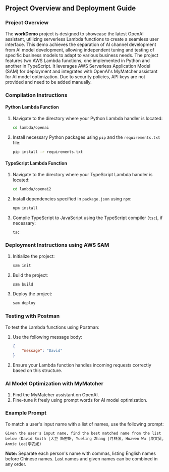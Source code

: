 ## Project Overview and Deployment Guide

### Project Overview

The **workDemo** project is designed to showcase the latest OpenAI assistant, utilizing serverless Lambda functions to create a seamless user interface. This demo achieves the separation of AI channel development from AI model development, allowing independent tuning and testing of specific business models to adapt to various business needs. The project features two AWS Lambda functions, one implemented in Python and another in TypeScript. It leverages AWS Serverless Application Model (SAM) for deployment and integrates with OpenAI's MyMatcher assistant for AI model optimization. Due to security policies, API keys are not provided and need to be added manually.

### Compilation Instructions

#### Python Lambda Function

1. Navigate to the directory where your Python Lambda handler is located:
   ```bash
   cd lambda/openai
   ```
2. Install necessary Python packages using `pip` and the `requirements.txt` file:
   ```bash
   pip install -r requirements.txt
   ```

#### TypeScript Lambda Function

1. Navigate to the directory where your TypeScript Lambda handler is located:
   ```bash
   cd lambda/openai2
   ```
2. Install dependencies specified in `package.json` using `npm`:
   ```bash
   npm install
   ```
3. Compile TypeScript to JavaScript using the TypeScript compiler (`tsc`), if necessary:
   ```bash
   tsc
   ```

### Deployment Instructions using AWS SAM

1. Initialize the project:
   ```bash
   sam init
   ```
2. Build the project:
   ```bash
   sam build
   ```
3. Deploy the project:
   ```bash
   sam deploy
   ```

### Testing with Postman

To test the Lambda functions using Postman:

1. Use the following message body:
   ```json
   {
       "message": "David"
   }
   ```
2. Ensure your Lambda function handles incoming requests correctly based on this structure.

### AI Model Optimization with MyMatcher

1. Find the MyMatcher assistant on OpenAI.
2. Fine-tune it freely using prompt words for AI model optimization.

### Example Prompt

To match a user's input name with a list of names, use the following prompt:

```
Given the user's input name, find the best matched name from the list below (David Smith |大卫 斯密斯, Yueling Zhang |月林张, Huawen Wu |华文吴, Annie Lee|李安妮)
```

**Note:** Separate each person's name with commas, listing English names before Chinese names. Last names and given names can be combined in any order.
